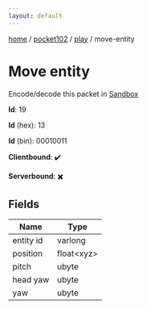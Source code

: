 ```yaml
---
layout: default
---
```


[home](/)  /  [pocket102](/protocol/pocket102)  /  [play](/protocol/pocket102/play)  /  move-entity

# Move entity

Encode/decode this packet in [Sandbox](../../../sandbox/pocket102#Play.MoveEntity)

**Id**: 19

**Id** (hex): 13

**Id** (bin): 00010011

**Clientbound**: ✔️

**Serverbound**: ✖️

## Fields

Name | Type
---|---
entity id | varlong
position | float&lt;xyz&gt;
pitch | ubyte
head yaw | ubyte
yaw | ubyte

